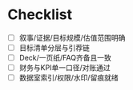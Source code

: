# Checklist

- [ ] 叙事/证据/目标规模/估值范围明确
- [ ] 目标清单分层与引荐链
- [ ] Deck/一页纸/FAQ齐备且一致
- [ ] 财务与KPI单一口径/对账通过
- [ ] 数据室索引/权限/水印/留痕就绪
